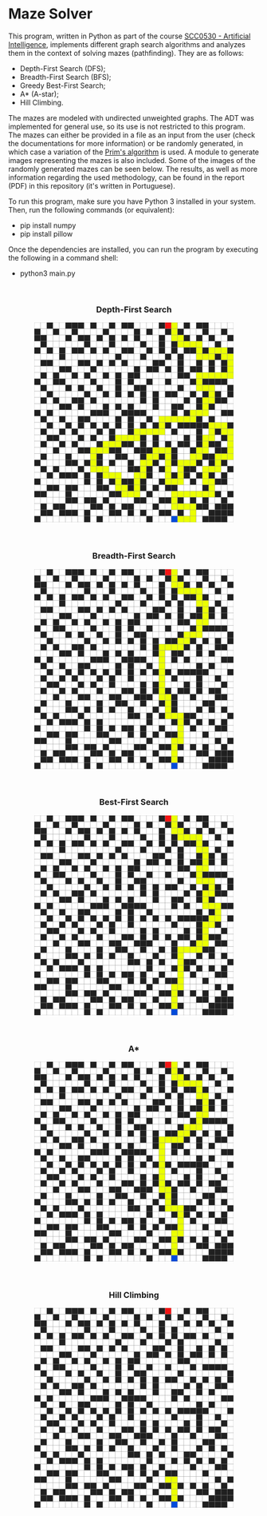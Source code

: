 # Maze Solver

This program, written in Python as part of the course [SCC0530 - Artificial Intelligence](https://uspdigital.usp.br/jupiterweb/obterDisciplina?nomdis=&sgldis=SCC0530), implements different graph search algorithms and analyzes them in the context of solving mazes (pathfinding). They are as follows:

  - Depth-First Search (DFS);
  - Breadth-First Search (BFS);
  - Greedy Best-First Search;
  - A* (A-star);
  - Hill Climbing.

The mazes are modeled with undirected unweighted graphs. The ADT was implemented for general use, so its use is not restricted to this program. The mazes can either be provided in a file as an input from the user (check the documentations for more information) or be randomly generated, in which case a variation of the [Prim's algorithm](https://en.wikipedia.org/wiki/Prim%27s_algorithm) is used. A module to generate images representing the mazes is also included. Some of the images of the randomly generated mazes can be seen below. The results, as well as more information regarding the used methodology, can be found in the report (PDF) in this repository (it's written in Portuguese).

To run this program, make sure you have Python 3 installed in your system. Then, run the following commands (or equivalent):

  - pip install numpy
  - pip install pillow
 
Once the dependencies are installed, you can run the program by executing the following in a command shell: 
   - python3 main.py

</br>
<h3 align="center"><b>Depth-First Search<b></h3>
<p align="center"> <img src="./out/random32x32_20-06-05-17-32-17/5_DFS.png" width="400" height="400"> </p> 
</br>

<h3 align="center"><b>Breadth-First Search<b></h3>
<p align="center"> <img src="./out/random32x32_20-06-05-17-32-17/5_BFS.png"width="400" height="400"> </p> 
</br>

<h3 align="center"><b>Best-First Search<b></h3>
<p align="center"> <img src="./out/random32x32_20-06-05-17-32-17/5_BestFirstSearch.png" width="400" height="400"> </p> 
</br>  
  
<h3 align="center"><b>A*<b></h3>
<p align="center"> <img src="./out/random32x32_20-06-05-17-32-17/5_A*.png" width="400" height="400"> </p>
</br>
  
<h3 align="center"><b>Hill Climbing<b></h3>
<p align="center"> <img src="./out/random32x32_20-06-05-17-32-17/5_HillClimbing.png" width="400" height="400"> </p>
</br>


